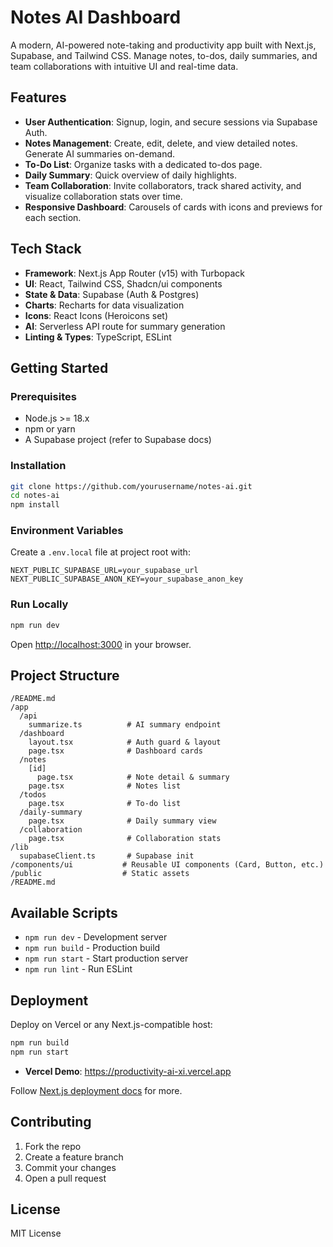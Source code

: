 # Notes AI Dashboard

A modern, AI-powered note-taking and productivity app built with Next.js, Supabase, and Tailwind CSS. Manage notes, to-dos, daily summaries, and team collaborations with intuitive UI and real-time data.

## Features

- **User Authentication**: Signup, login, and secure sessions via Supabase Auth.
- **Notes Management**: Create, edit, delete, and view detailed notes. Generate AI summaries on-demand.
- **To-Do List**: Organize tasks with a dedicated to-dos page.
- **Daily Summary**: Quick overview of daily highlights.
- **Team Collaboration**: Invite collaborators, track shared activity, and visualize collaboration stats over time.
- **Responsive Dashboard**: Carousels of cards with icons and previews for each section.

## Tech Stack

- **Framework**: Next.js App Router (v15) with Turbopack
- **UI**: React, Tailwind CSS, Shadcn/ui components
- **State & Data**: Supabase (Auth & Postgres)
- **Charts**: Recharts for data visualization
- **Icons**: React Icons (Heroicons set)
- **AI**: Serverless API route for summary generation
- **Linting & Types**: TypeScript, ESLint

## Getting Started

### Prerequisites

- Node.js >= 18.x
- npm or yarn
- A Supabase project (refer to Supabase docs)

### Installation

```bash
git clone https://github.com/yourusername/notes-ai.git
cd notes-ai
npm install
```

### Environment Variables

Create a `.env.local` file at project root with:

```dotenv
NEXT_PUBLIC_SUPABASE_URL=your_supabase_url
NEXT_PUBLIC_SUPABASE_ANON_KEY=your_supabase_anon_key
```

### Run Locally

```bash
npm run dev
```

Open [http://localhost:3000](http://localhost:3000) in your browser.

## Project Structure

```
/README.md
/app
  /api
    summarize.ts          # AI summary endpoint
  /dashboard
    layout.tsx            # Auth guard & layout
    page.tsx              # Dashboard cards
  /notes
    [id]
      page.tsx            # Note detail & summary
    page.tsx              # Notes list
  /todos
    page.tsx              # To-do list
  /daily-summary
    page.tsx              # Daily summary view
  /collaboration
    page.tsx              # Collaboration stats
/lib
  supabaseClient.ts       # Supabase init
/components/ui           # Reusable UI components (Card, Button, etc.)
/public                  # Static assets
/README.md
```

## Available Scripts

- `npm run dev` - Development server
- `npm run build` - Production build
- `npm run start` - Start production server
- `npm run lint` - Run ESLint

## Deployment

Deploy on Vercel or any Next.js-compatible host:

```bash
npm run build
npm run start
```
- **Vercel Demo**: https://productivity-ai-xi.vercel.app

Follow [Next.js deployment docs](https://nextjs.org/docs/deployment) for more.

## Contributing

1. Fork the repo
2. Create a feature branch
3. Commit your changes
4. Open a pull request

## License

MIT License
